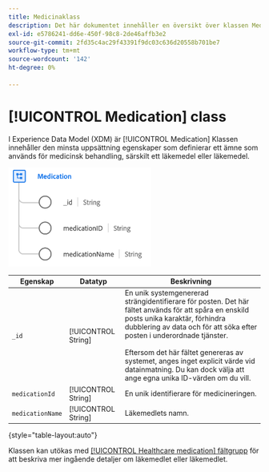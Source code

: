 ```yaml
---
title: Medicinaklass
description: Det här dokumentet innehåller en översikt över klassen Medication i Experience Data Model (XDM).
exl-id: e5786241-dd6e-450f-98c8-2de46affb3e2
source-git-commit: 2fd35c4ac29f43391f9dc03c636d20558b701be7
workflow-type: tm+mt
source-wordcount: '142'
ht-degree: 0%

---
```


# [!UICONTROL Medication] class

I Experience Data Model (XDM) är [!UICONTROL Medication] Klassen innehåller den minsta uppsättning egenskaper som definierar ett ämne som används för medicinsk behandling, särskilt ett läkemedel eller läkemedel.

![Klassstruktur](../images/classes/medication.png)

| Egenskap | Datatyp | Beskrivning |
| --- | --- | --- |
| `_id` | [!UICONTROL String] | En unik systemgenererad strängidentifierare för posten. Det här fältet används för att spåra en enskild posts unika karaktär, förhindra dubblering av data och för att söka efter posten i underordnade tjänster.<br><br>Eftersom det här fältet genereras av systemet, anges inget explicit värde vid datainmatning. Du kan dock välja att ange egna unika ID-värden om du vill. |
| `medicationId` | [!UICONTROL String] | En unik identifierare för medicineringen. |
| `medicationName` | [!UICONTROL String] | Läkemedlets namn. |

{style="table-layout:auto"}

Klassen kan utökas med [[!UICONTROL Healthcare medication] fältgrupp](../field-groups/medication/healthcare-medication.md) för att beskriva mer ingående detaljer om läkemedlet eller läkemedlet.
